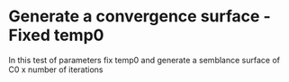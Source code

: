 # Generate a convergence surface -  Fixed temp0

In this test of parameters fix temp0 and generate a semblance surface of C0 x number of iterations